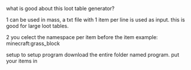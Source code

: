 what is good about this loot table generator?

1 can be used in mass, a txt file with 1 item per line is used as input. this is good for large loot tables.

2 you celect the namespace per item before the item example: minecraft:grass_block







setup
to setup program download the entire folder named program.
put your items in 